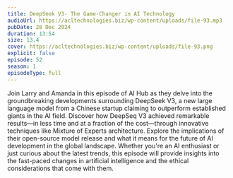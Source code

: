 ```yaml
---
title: DeepSeek V3- The Game-Changer in AI Technology
audioUrl: https://acltechnologies.biz/wp-content/uploads/file-93.mp3
pubDate: 28 Dec 2024
duration: 13:54
size: 13.4
cover: https://acltechnologies.biz/wp-content/uploads/file-93.png
explicit: false
episode: 52
season: 1
episodeType: full
---
```

Join Larry and Amanda in this episode of AI Hub as they delve into the groundbreaking developments surrounding DeepSeek V3, a new large language model from a Chinese startup claiming to outperform established giants in the AI field. Discover how DeepSeq V3 achieved remarkable results—in less time and at a fraction of the cost—through innovative techniques like Mixture of Experts architecture. Explore the implications of their open-source model release and what it means for the future of AI development in the global landscape. Whether you're an AI enthusiast or just curious about the latest trends, this episode will provide insights into the fast-paced changes in artificial intelligence and the ethical considerations that come with them.